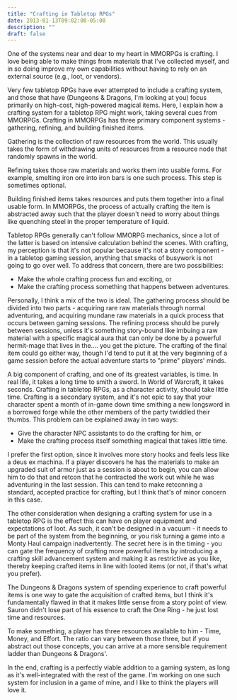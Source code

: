 ```yaml
---
title: "Crafting in Tabletop RPGs"
date: 2013-01-13T09:02:00-05:00
description: ""
draft: false
---
```


One of the systems near and dear to my heart in MMORPGs is crafting. I love being able to make things from materials that I've collected myself, and in so doing improve my own capabilities without having to rely on an external source (e.g., loot, or vendors).

Very few tabletop RPGs have ever attempted to include a crafting system, and those that have (Dungeons & Dragons, I'm looking at you) focus primarily on high-cost, high-powered magical items. Here, I explain how a crafting system for a tabletop RPG might work, taking several cues from MMORPGs.
Crafting in MMORPGs has three primary component systems - gathering, refining, and building finished items. 

Gathering is the collection of raw resources from the world. This usually takes the form of withdrawing units of resources from a resource node that randomly spawns in the world. 

Refining takes those raw materials and works them into usable forms. For example, smelting iron ore into iron bars is one such process. This step is sometimes optional.

Building finished items takes resources and puts them together into a final usable form. In MMORPGs, the process of actually crafting the item is abstracted away such that the player doesn't need to worry about things like quenching steel in the proper temperature of liquid.

Tabletop RPGs generally can't follow MMORPG mechanics, since a lot of the latter is based on intensive calculation behind the scenes. With crafting, my perception is that it's not popular because it's not a story component - in a tabletop gaming session, anything that smacks of busywork is not going to go over well. To address that concern, there are two possibilities:

* Make the whole crafting process fun and exciting, or
* Make the crafting process something that happens between adventures.

Personally, I think a mix of the two is ideal. The gathering process should be divided into two parts - acquiring rare raw materials through normal adventuring, and acquiring mundane raw materials in a quick process that occurs between gaming sessions. The refining process should be purely between sessions, unless it's something story-bound like imbuing a raw material with a specific magical aura that can only be done by a powerful hermit-mage that lives in the.... you get the picture. The crafting of the final item could go either way, though I'd tend to put it at the very beginning of a game session before the actual adventure starts to "prime" players' minds.

A big component of crafting, and one of its greatest variables, is time. In real life, it takes a long time to smith a sword. In World of Warcraft, it takes seconds. Crafting in tabletop RPGs, as a character activity, should take little time. Crafting is a secondary system, and it's not epic to say that your character spent a month of in-game down time smithing a new longsword in a borrowed forge while the other members of the party twiddled their thumbs. This problem can be explained away in two ways:

* Give the character NPC assistants to do the crafting for him, or
* Make the crafting process itself something magical that takes little time.

I prefer the first option, since it involves more story hooks and feels less like a deus ex machina. If a player discovers he has the materials to make an upgraded suit of armor just as a session is about to begin, you can allow him to do that and retcon that he contracted the work out while he was adventuring in the last session. This can tend to make retconning a standard, accepted practice for crafting, but I think that's of minor concern in this case.

The other consideration when designing a crafting system for use in a tabletop RPG is the effect this can have on player equipment and expectations of loot. As such, it can't be designed in a vacuum - it needs to be part of the system from the beginning, or you risk turning a game into a Monty Haul campaign inadvertently. The secret here is in the timing - you can gate the frequency of crafting more powerful items by introducing a crafting skill advancement system and making it as restrictive as you like, thereby keeping crafted items in line with looted items (or not, if that's what you prefer).

The Dungeons & Dragons system of spending experience to craft powerful items is one way to gate the acquisition of crafted items, but I think it's fundamentally flawed in that it makes little sense from a story point of view. Sauron didn't lose part of his essence to craft the One Ring - he just lost time and resources.

To make something, a player has three resources available to him - Time, Money, and Effort. The ratio can vary between those three, but if you abstract out those concepts, you can arrive at a more sensible requirement ladder than Dungeons & Dragons'.

In the end, crafting is a perfectly viable addition to a gaming system, as long as it's well-integrated with the rest of the game. I'm working on one such system for inclusion in a game of mine, and I like to think the players will love it.
